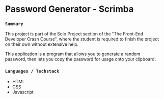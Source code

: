 # Password Generator - Scrimba


### `Summary`

This project is part of the Solo Project section of the "The Front-End Developer Crash Course", where the student is required to finish the project on their own without extensive help.

This application is a program that allows you to generate a random password, then lets you copy the password for usage onto your clipboard.

### `Languages / Techstack`

- HTML
- CSS
- Javascript

